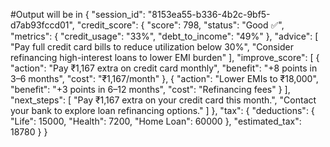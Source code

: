#Output will be in 
{
  "session_id": "8153ea55-b336-4b2c-9bf5-d7ab93fccd01",
  "credit_score": {
    "score": 798,
    "status": "Good ✅",
    "metrics": {
      "credit_usage": "33%",
      "debt_to_income": "49%"
    },
    "advice": [
      "Pay full credit card bills to reduce utilization below 30%",
      "Consider refinancing high-interest loans to lower EMI burden"
    ],
    "improve_score": [
      {
        "action": "Pay ₹1,167 extra on credit card monthly",
        "benefit": "+8 points in 3–6 months",
        "cost": "₹1,167/month"
      },
      {
        "action": "Lower EMIs to ₹18,000",
        "benefit": "+3 points in 6–12 months",
        "cost": "Refinancing fees"
      }
    ],
    "next_steps": [
      "Pay ₹1,167 extra on your credit card this month.",
      "Contact your bank to explore loan refinancing options."
    ]
  },
  "tax": {
    "deductions": {
      "Life": 15000,
      "Health": 7200,
      "Home Loan": 60000
    },
    "estimated_tax": 18780
  }
}

